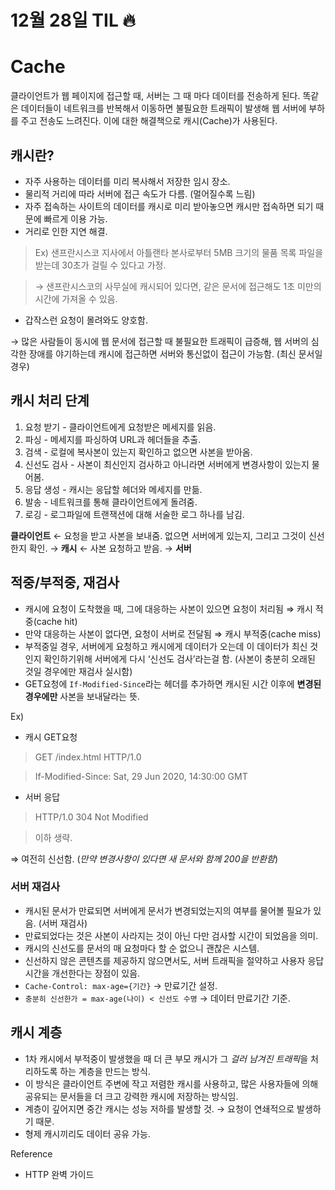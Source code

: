 # 12월 28일 TIL 🔥
# Cache
클라이언트가 웹 페이지에 접근할 때, 서버는 그 때 마다 데이터를 전송하게 된다. 똑같은 데이터들이 네트워크를 반복해서 이동하면 불필요한 트래픽이 발생해 웹 서버에 부하를 주고 전송도 느려진다. 이에 대한 해결책으로 캐시(Cache)가 사용된다.

## 캐시란?

- 자주 사용하는 데이터를 미리 복사해서 저장한 임시 장소.
- 물리적 거리에 따라 서버에 접근 속도가 다름. (멀어질수록 느림)
- 자주 접속하는 사이트의 데이터를 캐시로 미리 받아놓으면 캐시만 접속하면 되기 때문에 빠르게 이용 가능.
- 거리로 인한 지연 해결.

> Ex) 샌프란시스코 지사에서 아틀랜타 본사로부터 5MB 크기의 물품 목록 파일을 받는데 30초가 걸릴 수 있다고 가정.
> 

> → 샌프란시스코의 사무실에 캐시되어 있다면, 같은 문서에 접근해도 1초 미만의 시간에 가져올 수 있음.
> 

- 갑작스런 요청이 몰려와도 양호함.

→ 많은 사람들이 동시에 웹 문서에 접근할 때 불필요한 트래픽이 급증해, 웹 서버의 심각한 장애를 야기하는데 캐시에 접근하면 서버와 통신없이 접근이 가능함. (최신 문서일 경우)

## 캐시 처리 단계

1. 요청 받기 - 클라이언트에게 요청받은 메세지를 읽음.
2. 파싱 - 메세지를 파싱하여 URL과 헤더들을 추출.
3. 검색 - 로컬에 복사본이 있는지 확인하고 없으면 사본을 받아옴.
4. 신선도 검사 - 사본이 최신인지 검사하고 아니라면 서버에게 변경사항이 있는지 물어봄.
5. 응답 생성 - 캐시는 응답할 헤더와 메세지를 만듦.
6. 발송 - 네트워크를 통해 클라이언트에게 돌려줌.
7. 로깅 - 로그파일에 트랜잭션에 대해 서술한 로그 하나를 남김.

**클라이언트** ← 요청을 받고 사본을 보내줌. 없으면 서버에게 있는지, 그리고 그것이 신선한지 확인. → **캐시** ← 사본 요청하고 받음. → **서버**

## 적중/부적중, 재검사

- 캐시에 요청이 도착했을 때, 그에 대응하는 사본이 있으면 요청이 처리됨 ⇒ 캐시 적중(cache hit)
- 만약 대응하는 사본이 없다면, 요청이 서버로 전달됨 ⇒ 캐시 부적중(cache miss)
- 부적중일 경우, 서버에게 요청하고 캐시에게 데이터가 오는데 이 데이터가 최신 것인지 확인하기위해 서버에게 다시 ‘신선도 검사’라는걸 함. (사본이 충분히 오래된 것일 경우에만 재검사 실시함)
- GET요청에 `If-Modified-Since`라는 헤더를 추가하면 캐시된 시간 이후에 **변경된 경우에만** 사본을 보내달라는 뜻.

Ex) 

- 캐시 GET요청

> GET /index.html HTTP/1.0
> 

> If-Modified-Since: Sat, 29 Jun 2020, 14:30:00 GMT
> 
- 서버 응답

> HTTP/1.0 304 Not Modified
> 

> 이하 생략.
> 

⇒ 여전히 신선함. (*만약 변경사항이 있다면 새 문서와 함께 200을 반환함*)

### 서버 재검사

- 캐시된 문서가 만료되면 서버에게 문서가 변경되었는지의 여부를 물어볼 필요가 있음. (서버 재검사)
- 만료되었다는 것은 사본이 사라지는 것이 아닌 다만 검사할 시간이 되었음을 의미.
- 캐시의 신선도를 문서의 매 요청마다 할 순 없으니 괜찮은 시스템.
- 신선하지 않은 콘텐츠를 제공하지 않으면서도, 서버 트래픽을 절약하고 사용자 응답시간을 개선한다는 장점이 있음.
- `Cache-Control: max-age={기간}` → 만료기간 설정.
- `충분히 신선한가 = max-age(나이) < 신선도 수명` → 데이터 만료기간 기준.

## 캐시 계층

- 1차 캐시에서 부적중이 발생했을 때 더 큰 부모 캐시가 그 *걸러 남겨진 트래픽*을 처리하도록 하는 계층을 만드는 방식.
- 이 방식은 클라이언트 주변에 작고 저렴한 캐시를 사용하고, 많은 사용자들에 의해 공유되는 문서들을 더 크고 강력한 캐시에 저장하는 방식임.
- 계층이 깊어지면 중간 캐시는 성능 저하를 발생할 것. → 요청이 연쇄적으로 발생하기 때문.
- 형제 캐시끼리도 데이터 공유 가능.

Reference

- HTTP 완벽 가이드